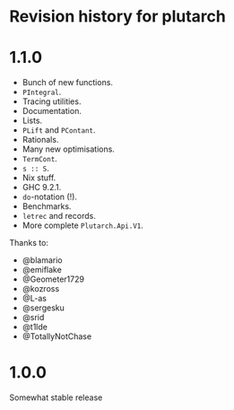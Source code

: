 # Revision history for plutarch

# 1.1.0

- Bunch of new functions.
- `PIntegral`.
- Tracing utilities.
- Documentation.
- Lists.
- `PLift` and `PContant`.
- Rationals.
- Many new optimisations.
- `TermCont`.
- `s :: S`.
- Nix stuff.
- GHC 9.2.1.
- `do`-notation (!).
- Benchmarks.
- `letrec` and records.
- More complete `Plutarch.Api.V1`.

Thanks to:
- @blamario
- @emiflake
- @Geometer1729
- @kozross
- @L-as
- @sergesku
- @srid
- @t1lde
- @TotallyNotChase

# 1.0.0

Somewhat stable release
